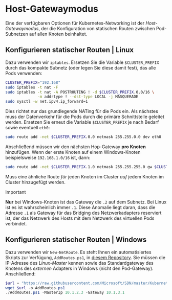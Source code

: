 # <a name="host-gateway-mode"></a>Host-Gatewaymodus #
Eine der verfügbaren Optionen für Kubernetes-Networking ist der *Host-Gatewaymodus*, der die Konfiguration von statischen Routen zwischen Pod-Subnetzen auf allen Knoten beinhaltet.


## <a name="configuring-static-routes--linux"></a>Konfigurieren statischer Routen | Linux ##
Dazu verwenden wir `iptables`. Ersetzen Sie die Variable `$CLUSTER_PREFIX` durch das kompakte Subnetz (oder legen Sie diese damit fest), das alle Pods verwenden:

```bash
CLUSTER_PREFIX="192.168"
sudo iptables -t nat -F
sudo iptables -t nat -A POSTROUTING ! -d $CLUSTER_PREFIX.0.0/16 \
              -m addrtype ! --dst-type LOCAL -j MASQUERADE
sudo sysctl -w net.ipv4.ip_forward=1
```

Dies richtet nur das grundlegende NATing für die Pods ein. Als nächstes muss der Datenverkehr für die Pods durch die primäre Schnittstelle geleitet werden. Ersetzen Sie erneut die Variable `$CLUSTER_PREFIX` je nach Bedarf sowie eventuell `eth0`:

```bash
sudo route add -net $CLUSTER_PREFIX.0.0 netmask 255.255.0.0 dev eth0
```

Abschließend müssen wir den nächsten Hop-Gateway **pro Knoten** hinzufügen. Wenn der erste Knoten auf einem Windows-Knoten beispielsweise `192.168.1.0/16` ist, dann:

```bash
sudo route add -net $CLUSTER_PREFIX.1.0 netmask 255.255.255.0 gw $CLUSTER_PREFIX.1.2 dev eth0
```

Muss eine ähnliche Route *für* jeden Knoten im Cluster *auf* jedem Knoten im Cluster hinzugefügt werden.


<a name="explanation-2-suffix"></a>
> [!Important]  
> **Nur** bei Windows-Knoten ist das Gateway die `.2` auf dem Subnetz. Bei Linux ist es ist wahrscheinlich immer `.1`. Diese Anomalie liegt daran, dass die Adresse `.1` als Gateway für das Bridging des Netzwerkadapters reserviert ist, der das Netzwerk des Hosts mit dem Netzwerk des virtuellen Pods verbindet.


## <a name="configuring-static-routes--windows"></a>Konfigurieren statischer Routen | Windows ##
Dazu verwenden wir `New-NetRoute`. Es steht Ihnen ein automatisiertes Skripts zur Verfügung, `AddRoutes.ps1`, in [diesem Repository](https://github.com/Microsoft/SDN/blob/master/Kubernetes/windows/AddRoutes.ps1). Sie müssen die IP-Adresse des *Linux-Master* kennen sowie das Standardgateway des Knotens des *externen* Adapters in Windows (nicht den Pod-Gateway). Anschließend:

```powershell
$url = "https://raw.githubusercontent.com/Microsoft/SDN/master/Kubernetes/windows/AddRoutes.ps1"
wget $url -o AddRoutes.ps1
./AddRoutes.ps1 -MasterIp 10.1.2.3 -Gateway 10.1.3.1
```
